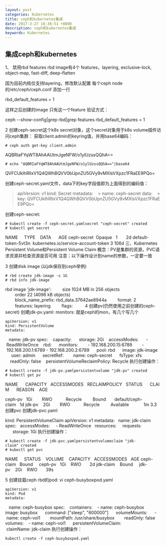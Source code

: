 ```yaml
---
layout: post
categories: Kubernetes
title: ceph和kubernetes集成
date: 2017-3-27 18:36:51 +0800
description: ceph和kubernetes集成
keywords: Kubernetes
---
```





## 集成ceph和kubernetes

1、 禁用rbd features
	rbd image有4个 features，layering, exclusive-lock, object-map, fast-diff, deep-flatten
	
因为目前内核仅支持layering，修改默认配置
每个ceph node的/etc/ceph/ceph.conf 添加一行

  rbd_default_features = 1

这样之后创建的image 只有这一个feature
验证方式：

ceph --show-config|grep rbd|grep features
rbd_default_features = 1

2 创建ceph-secret这个k8s secret对象，这个secret对象用于k8s volume插件访问ceph集群：
获取client.admin的keyring值，并用base64编码：

	# ceph auth get-key client.admin
AQBRIaFYqWT8AhAAUtmJgeNFW/o1ylUzssQQhA==

	# echo "AQBRIaFYqWT8AhAAUtmJgeNFW/o1ylUzssQQhA=="|base64
  QVFCUklhRllxV1Q4QWhBQVV0bUpnZU5GVy9vMXlsVXpzc1FRaEE9PQo=
  
  创建ceph-secret.yaml文件，data下的key字段值即为上面得到的编码值：

  >apiVersion: v1
  >kind: Secret
  >metadata:
   > name: ceph-secret
  >data:
   > key: QVFCUklhRllxV1Q4QWhBQVV0bUpnZU5GVy9vMXlsVXpzc1FRaEE9PQo=
  
  创建ceph-secret:

	# kubectl create -f ceph-secret.yamlsecret "ceph-secret" created
	# kubectl get secret
NAME     TYPE    DATA      AGE
ceph-secret  Opaque   1       2d
default-token-5vt3n  kubernetes.io/service-account-token 3 106d
三、Kubernetes Persistent Volume和Persistent Volume Claim
概念：PV是集群的资源，PVC请求资源并检查资源是否可用
注意：以下操作设计到name的参数，一定要一致

3 创建disk image (以jdk保存到ceph举例)

	# rbd create jdk-image -s 1G
	# rbd info jdk-image
rbd image 'jdk-image':
        size 1024 MB in 256 objects
        order 22 (4096 kB objects)
        block_name_prefix: rbd_data.37642ae8944a
        format: 2
        features: layering
        flags:
        
4 创建pv(仍然使用之前创建的ceph-secret)
创建jdk-pv.yaml:
monitors: 就是ceph的mon，有几个写几个

	apiVersion: v1
	kind: PersistentVolume
	metadata:
  		name: jdk-pv
	spec:
  		capacity:
    		storage: 2Gi
  		accessModes:
    		- ReadWriteOnce
  	rbd:
  	  monitors:
  	    - 192.168.200.15:6789
  	    - 192.168.200.1:6789
		 - 192.168.200.2:6789
    	pool: rbd
   	 image: jdk-image
   	 user: admin
    	secretRef:
     		 name: ceph-secret
   	 fsType: xfs
	    readOnly: false
  		persistentVolumeReclaimPolicy: Recycle
执行创建操作：

	# kubectl create -f jdk-pv.yamlpersistentvolume "jdk-pv" created
	# kubectl get pv
NAME      CAPACITY   ACCESSMODES   RECLAIMPOLICY   STATUS      CLAIM      REASON    AGE

ceph-pv   1Gi        RWO           Recycle         Bound       default/ceph-claim   1d
jdk-pv    2Gi        RWO           Recycle         Available            1m
3.3 创建pvc
创建jdk-pvc.yaml

kind: PersistentVolumeClaim
apiVersion: v1
metadata:
  name: jdk-claim
spec:
  accessModes:
    - ReadWriteOnce
  resources:
    requests:
      storage: 1Gi
执行创建操作：

	# kubectl create -f jdk-pvc.yamlpersistentvolumeclaim "jdk-claim" created
	# kubectl get pvc
NAME     STATUS    VOLUME    CAPACITY   ACCESSMODES   AGE
ceph-claim   Bound     ceph-pv   1Gi    RWO       2d
jdk-claim    Bound     jdk-pv    2Gi    RWO       39s

5 创建挂载ceph rbd的pod:
	vi ceph-busyboxpod.yaml 

	apiVersion: v1
	kind: Pod
	metadata:
  		name: ceph-busybox
		spec:
  		containers:
  		- name: ceph-busybox
    	image: busybox
    		command: ["sleep", "600000"]
    		volumeMounts:
    			- name: ceph-vol1
      			mountPath: /usr/share/busybox
      		readOnly: false
  			volumes:
  				- name: ceph-vol1
    		persistentVolumeClaim:
     		 claimName: jdk-claim
执行创建操作：

	kubectl create -f ceph-busyboxpod.yaml




